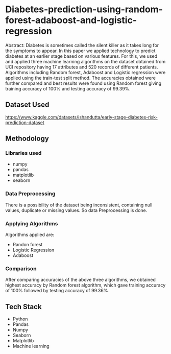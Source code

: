 
# Diabetes-prediction-using-random-forest-adaboost-and-logistic-regression


Abstract: Diabetes is sometimes called the silent killer as it takes long for the symptoms to appear. In this paper 
we applied technology to predict diabetes at an earlier stage based on various features. For this, we used and 
applied three machine learning algorithms on the dataset obtained from UCI repository having 17 attributes and 
520 records of different patients. Algorithms including Random forest, Adaboost and Logistic regression were 
applied using the train-test split method. The accuracies obtained were further compared and best results were 
found using Random forest giving training accuracy of 100% and testing accuracy of 99.39%.



## Dataset Used

https://www.kaggle.com/datasets/ishandutta/early-stage-diabetes-risk-prediction-dataset



## Methodology

### Libraries used
- numpy
- pandas
- matplotlib
- seaborn

### Data Preprocessing
There is a possibility of the dataset being inconsistent, containing null values, duplicate or missing values. So data Preprocessing is done.

### Applying Algorithms
Algorithms applied are:
- Randon forest
- Logistic Regression
- Adaboost

### Comparison
After comparing accuracies of the above three algorithms, we obtained highest accuracy by Random forest algorithm, which gave training accuracy of 100% followed by testing accuracy of 99.36%


## Tech Stack

- Python
- Pandas
- Numpy
- Seaborn
- Matplotlib
- Machine learning

